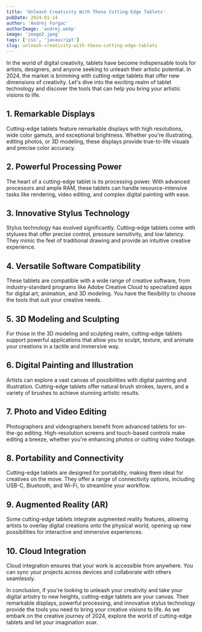 ```yaml
---
title: 'Unleash Creativity With These Cutting-Edge Tablets'
pubDate: 2024-01-14
author: 'Andrej Forgac'
authorImage: 'andrej.webp'
image: 'image2.jpeg'
tags: ['css', 'javascript']
slug: unleash-creativity-with-these-cutting-edge-tablets
---
```


In the world of digital creativity, tablets have become indispensable tools for artists, designers, and anyone seeking to unleash their artistic potential. In 2024, the market is brimming with cutting-edge tablets that offer new dimensions of creativity. Let's dive into the exciting realm of tablet technology and discover the tools that can help you bring your artistic visions to life.

## 1. Remarkable Displays

Cutting-edge tablets feature remarkable displays with high resolutions, wide color gamuts, and exceptional brightness. Whether you're illustrating, editing photos, or 3D modeling, these displays provide true-to-life visuals and precise color accuracy.

## 2. Powerful Processing Power

The heart of a cutting-edge tablet is its processing power. With advanced processors and ample RAM, these tablets can handle resource-intensive tasks like rendering, video editing, and complex digital painting with ease.

## 3. Innovative Stylus Technology

Stylus technology has evolved significantly. Cutting-edge tablets come with styluses that offer precise control, pressure sensitivity, and low latency. They mimic the feel of traditional drawing and provide an intuitive creative experience.

## 4. Versatile Software Compatibility

These tablets are compatible with a wide range of creative software, from industry-standard programs like Adobe Creative Cloud to specialized apps for digital art, animation, and 3D modeling. You have the flexibility to choose the tools that suit your creative needs.

## 5. 3D Modeling and Sculpting

For those in the 3D modeling and sculpting realm, cutting-edge tablets support powerful applications that allow you to sculpt, texture, and animate your creations in a tactile and immersive way.

## 6. Digital Painting and Illustration

Artists can explore a vast canvas of possibilities with digital painting and illustration. Cutting-edge tablets offer natural brush strokes, layers, and a variety of brushes to achieve stunning artistic results.

## 7. Photo and Video Editing

Photographers and videographers benefit from advanced tablets for on-the-go editing. High-resolution screens and touch-based controls make editing a breeze, whether you're enhancing photos or cutting video footage.

## 8. Portability and Connectivity

Cutting-edge tablets are designed for portability, making them ideal for creatives on the move. They offer a range of connectivity options, including USB-C, Bluetooth, and Wi-Fi, to streamline your workflow.

## 9. Augmented Reality (AR)

Some cutting-edge tablets integrate augmented reality features, allowing artists to overlay digital creations onto the physical world, opening up new possibilities for interactive and immersive experiences.

## 10. Cloud Integration

Cloud integration ensures that your work is accessible from anywhere. You can sync your projects across devices and collaborate with others seamlessly.

In conclusion, if you're looking to unleash your creativity and take your digital artistry to new heights, cutting-edge tablets are your canvas. Their remarkable displays, powerful processing, and innovative stylus technology provide the tools you need to bring your creative visions to life. As we embark on the creative journey of 2024, explore the world of cutting-edge tablets and let your imagination soar.

